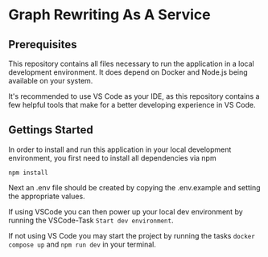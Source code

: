 # Graph Rewriting As A Service

## Prerequisites

This repository contains all files necessary to run the application in a local development environment.
It does depend on Docker and Node.js being available on your system.

It's recommended to use VS Code as your IDE, as this repository contains a few helpful tools that make for a better developing experience in VS Code.

## Gettings Started

In order to install and run this application in your local development environment, you first need to install all dependencies via npm

    npm install

Next an .env file should be created by copying the .env.example and setting the appropriate values.

If using VSCode you can then power up your local dev environment by running the VSCode-Task `Start dev environment`.

If not using VS Code you may start the project by running the tasks `docker compose up` and `npm run dev` in your terminal.
